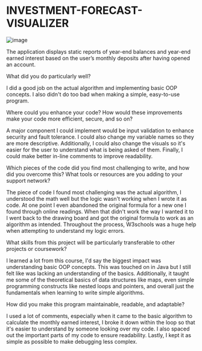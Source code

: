 # INVESTMENT-FORECAST-VISUALIZER

![image](https://github.com/JacobOsbrach/INVESTMENT-FORECAST-VISUALIZER/assets/154211082/6686f902-6774-4fe3-82d5-893f6038cf4c)

The application displays static reports of year-end balances and year-end earned interest based on the user’s monthly deposits after having opened an account.


What did you do particularly well?

I did a good job on the actual algorithm and implementing basic OOP concepts. I also didn't do too bad when making a simple, easy-to-use program.


Where could you enhance your code? How would these improvements make your code more efficient, secure, and so on?

  A major component I could implement would be input validation to enhance security and fault tolerance. I could also change my variable names so they are more descriptive.
Additionally, I could also change the visuals so it's easier for the user to understand what is being asked of them. Finally, I could make better in-line comments to improve readability.


Which pieces of the code did you find most challenging to write, and how did you overcome this? What tools or resources are you adding to your support network?

  The piece of code I found most challenging was the actual algorithm, I understood the math well but the logic wasn't working when I wrote it as code. At one point
I even abandoned the original formula for a new one I found through online readings. When that didn't work the way I wanted it to I went back to the drawing board 
and got the original formula to work as an algorithm as intended. Throughout the process, W3schools was a huge help when attempting to understand my logic errors.


What skills from this project will be particularly transferable to other projects or coursework?

  I learned a lot from this course, I'd say the biggest impact was understanding basic OOP concepts. This was touched on in Java but I still felt like was lacking
an understanding of the basics. Additionally, it taught me some of the theoretical basics of data structures like maps, even simple programming constructs like
nested loops and pointers, and overall just the fundamentals when learning to write simple algorithms.


How did you make this program maintainable, readable, and adaptable?

  I used a lot of comments, especially when it came to the basic algorithm to calculate the monthly earned interest, I broke it down within the loop so that it's
easier to understand by someone looking over my code. I also spaced out the important parts of my code to ensure readability. Lastly, I kept it as simple as possible
to make debugging less complex.
